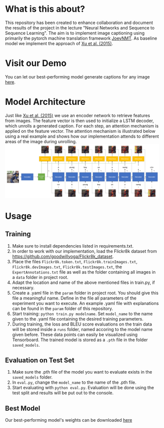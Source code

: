 # What is this about?
This repository has been created to enhance collaboration and document the results of the project in the lecture "Neural Networks and Sequence to Sequence Learning".
The aim is to implement image captioning using primarily the pytorch machine translation framework [JoeyNMT](https://github.com/joeynmt/joeynmt).
As baseline model we implement the approach of [Xu et al. (2015)](http://arxiv.org/abs/1502.03044).

# Visit our Demo
You can let our best-performing model generate captions for any image [here](https://image2caption.pascalperle.de/).

# Model Architecture
Just like [Xu et al. (2015)](http://arxiv.org/abs/1502.03044) we use an encoder network to retrieve features from images. The feature vector is then used to initialize a LSTM decoder, which unrolls a generated caption. For each step, an attention mechanism is applied on the feature vector. The attention mechanism is illustrated below using a real example and shows how our implementation attends to different areas of the image during unrolling.  
![Unrolling](unroll-min.png)

# Usage
## Training
1. Make sure to install dependencies listed in requirements.txt.
2. In order to work with our implementation, load the Flickr8k dataset from https://github.com/goodwillyoga/Flickr8k_dataset.
3. Place the files ``Flickr8k.token.txt``, ``Flickr8k.trainImages.txt``, ``Flickr8k.devImages.txt``, ``Flickr8k.testImages.txt``, the ``ExpertAnnotations.txt`` file as well as the folder containing all images in a ``data`` folder in project root.
4. Adapt the location and name of the above mentioned files in train.py, if necessary.
5. Create a .yaml file in the ``param`` folder in project root. You should give this file a meaningful name. Define in the file all parameters of the experiment you want to execute. An example .yaml file with explanations can be found in the ``param`` folder of this repository.
6. Start training: ``python train.py modelname``. Set ``model_name`` to the name given to the .yaml file containing the desired training parameters.
7. During training, the loss and BLEU score evaluations on the train data will be stored inside a ``runs`` folder, named accoring to the model name given before. These data points can easily be visualized using Tensorboard. The trained model is stored as a ``.pth`` file in the folder ``saved_models``.

## Evaluation on Test Set
1. Make sure the .pth file of the model you want to evaluate exists in the ``saved_models`` folder.
2. In ``eval.py``, change the ``model_name`` to the name of the .pth file.
3. Start evaluating with ``python eval.py``. Evaluation will be done using the test split and results will be put out to the console.

## Best Model
Our best-performing model's weights can be downloaded [here](https://drive.google.com/file/d/1xbtV0X_I9vL1Ph2YGZCIUo6VxB7ZIk0z/view?usp=sharing)
